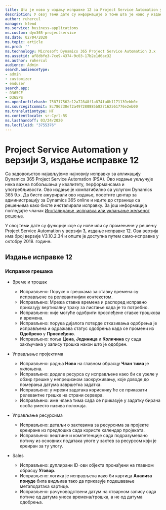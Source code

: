 ```yaml
---
title: Шта је ново у издању исправке 12 за Project Service Automation у верзији 3
description: У овој теми дате су информације о томе шта је ново у издању исправке 12 за Project Service Automation у верзији 3.
author: ruhercul
manager: kfend
ms.service: business-applications
ms.custom: dyn365-projectservice
ms.date: 02/04/2020
ms.topic: article
ms.prod: ''
ms.technology: Microsoft Dynamics 365 Project Service Automation 3.x
ms.assetid: af8dbfe3-7ce9-4374-9c03-17b2e1d6ac32
ms.author: ruhercul
audience: Admin
search.audienceType:
- admin
- customizer
- enduser
search.app:
- D365CE
- D365PS
ms.openlocfilehash: 758717562c12a72848f1a874fa8b1171139ebb0c
ms.sourcegitcommit: 8c786230ef2a497280885b827162561776e2eb00
ms.translationtype: HT
ms.contentlocale: sr-Cyrl-RS
ms.lasthandoff: 03/24/2020
ms.locfileid: "3755376"
---
```

# <a name="project-service-automation-v3-update-release-12"></a>Project Service Automation у верзији 3, издање исправке 12
Са задовољство најављујемо најновију исправку за апликацију Dynamics 365 Project Service Automation (PSA). Ово издање укључује нека важна побољшања у квалитету, перформансама и употребљивости. Ово издање је компатибилно са услугом Dynamics 365 9.x. Да бисте ажурирали ово издање, посетите центар за администрацију за Dynamics 365 online и идите до странице са решењима како бисте инсталирали исправку. За још информација погледајте чланак [Инсталирање, исправка или уклањање жељеног решења](https://docs.microsoft.com/power-platform/admin/install-remove-preferred-solution).

У овој теми дате су функције које су нове или су промењене у решењу Project Service Automation у верзији 3, издање исправке 12. Ова верзија има број верзије V3.10.2.34 и опште је доступна путем само-исправке у октобру 2019. године.

## <a name="update-release-12"></a>Издање исправке 12

### <a name="bug-fixes"></a>Исправке грешака

- Време и трошак

    - Исправљено: Поруке о грешкама за ставку времена су исправљене са релевантнијим контекстом.
    - Исправљено: Мрежа ставке времена и распоред исправно приказују вертикалну траку за листање када је то потребно.
    - Исправљено: није могуће одобрити прослеђене ставке трошкова и времена.
    - Исправљено: порука дијалога потврде отказивања одобрења је исправљена и одражава статус одобрења када се промени из **Одобрено** у **Прослеђено**.
    - Исправљено: поља **Цена**, **Јединица** и **Количина** су сада закључана у запису трошка након што је одобрен.

- Управљање пројектима

    - Исправљено: радња **Ново** на главном обрасцу **Члан тима** је уклоњена.
    - Исправљено: доделе ресурса су исправљене како би се узеле у обзир грешке у непрецизном заокруживању, које доводе до померања датума завршетка задатка.
    - Исправљено: у мрежи задатака кориснику ће се приказати релевантне грешке на страни сервера.
    - Исправљено: име члана тима сада се приказује у задатку бирача особа уместо назива положаја.

- Управљање ресурсима

    - Исправљено: детаљи о захтевима за ресурсима за пројекте креиране из предлошка сада користе календар пројеката.
    - Исправљено: вештине и компетенције сада подразумевано потичу из основних података улоге у захтев за ресурсом који је креиран за ту улогу.

- Sales

    - Исправљено: дуплирани ID-ови објекта пронађени на главном обрасцу **Уговор**.
    - Исправљено: логика је исправљена како би картица **Анализа понуде** била видљива тако да приказује подешавање метаподатака картице.
    - Исправљено: рачуноводствени датум на стварном запису сада потиче од датума уноса времена/трошка, а не од датума одобрења.
